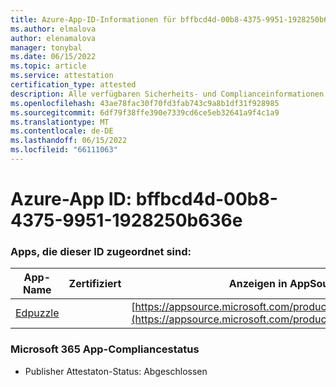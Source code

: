 ```yaml
---
title: Azure-App-ID-Informationen für bffbcd4d-00b8-4375-9951-1928250b636e
ms.author: elmalova
author: elenamalova
manager: tonybal
ms.date: 06/15/2022
ms.topic: article
ms.service: attestation
certification_type: attested
description: Alle verfügbaren Sicherheits- und Complianceinformationen für bffbcd4d-00b8-4375-9951-1928250b636e.
ms.openlocfilehash: 43ae78fac30f70fd3fab743c9a8b1df31f928985
ms.sourcegitcommit: 6df79f38ffe390e7339cd6ce5eb32641a9f4c1a9
ms.translationtype: MT
ms.contentlocale: de-DE
ms.lasthandoff: 06/15/2022
ms.locfileid: "66111063"
---
```

# <a name="azure-app-id-bffbcd4d-00b8-4375-9951-1928250b636e"></a>Azure-App ID: bffbcd4d-00b8-4375-9951-1928250b636e


### <a name="apps-associated-with-this-id"></a>Apps, die dieser ID zugeordnet sind:
| **App-Name** | **Zertifiziert** | **Anzeigen in AppSource** |
|--------------|---------------|-----------------------|
| [Edpuzzle](../forward/WA200003736.md) |  | [https://appsource.microsoft.com/product/office/WA200003736](https://appsource.microsoft.com/product/office/WA200003736) |

### <a name="microsoft-365-app-compliance-status"></a>Microsoft 365 App-Compliancestatus
- Publisher Attestaton-Status: Abgeschlossen
